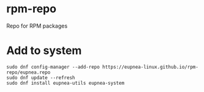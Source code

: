 # rpm-repo
Repo for RPM packages
# Add to system
```
sudo dnf config-manager --add-repo https://eupnea-linux.github.io/rpm-repo/eupnea.repo
sudo dnf update --refresh
sudo dnf install eupnea-utils eupnea-system
```
